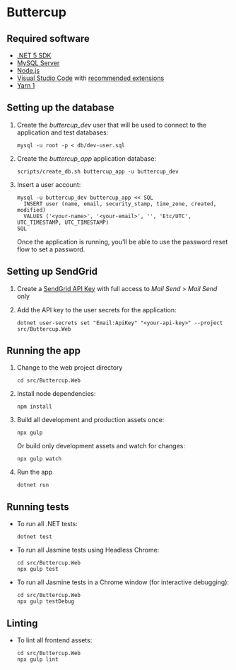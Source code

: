 # Buttercup

## Required software

- [.NET 5 SDK](https://dotnet.microsoft.com/download/dotnet/5.0)
- [MySQL Server](https://dev.mysql.com/downloads/mysql/)
- [Node.js](https://nodejs.org)
- [Visual Studio Code](https://code.visualstudio.com/) with [recommended
  extensions](.vscode/extensions.json)
- [Yarn 1](https://classic.yarnpkg.com/en/docs/install)

## Setting up the database

1.  Create the _buttercup_dev_ user that will be used to connect to the
    application and test databases:

        mysql -u root -p < db/dev-user.sql

2.  Create the _buttercup_app_ application database:

        scripts/create_db.sh buttercup_app -u buttercup_dev

3.  Insert a user account:

        mysql -u buttercup_dev buttercup_app << SQL
          INSERT user (name, email, security_stamp, time_zone, created, modified)
          VALUES ('<your-name>', '<your-email>', '', 'Etc/UTC', UTC_TIMESTAMP, UTC_TIMESTAMP)
        SQL

    Once the application is running, you'll be able to use the password reset
    flow to set a password.

## Setting up SendGrid

1.  Create a [SendGrid API Key](https://app.sendgrid.com/settings/api_keys) with
    full access to _Mail Send_ > _Mail Send_ only

2.  Add the API key to the user secrets for the application:

        dotnet user-secrets set "Email:ApiKey" "<your-api-key>" --project src/Buttercup.Web

## Running the app

1.  Change to the web project directory

        cd src/Buttercup.Web

2.  Install node dependencies:

        npm install

3.  Build all development and production assets once:

        npx gulp

    Or build only development assets and watch for changes:

        npx gulp watch

4.  Run the app

        dotnet run

## Running tests

- To run all .NET tests:

      dotnet test

- To run all Jasmine tests using Headless Chrome:

      cd src/Buttercup.Web
      npx gulp test

- To run all Jasmine tests in a Chrome window (for interactive debugging):

      cd src/Buttercup.Web
      npx gulp testDebug

## Linting

- To lint all frontend assets:

      cd src/Buttercup.Web
      npx gulp lint
